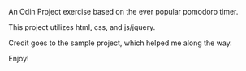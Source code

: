 An Odin Project exercise based on the ever popular pomodoro timer.

This project utilizes html, css, and js/jquery. 

Credit goes to the sample project, which helped me along the way.

Enjoy! 